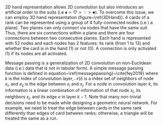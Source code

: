 2D hand representation allows 2D convolution but also introduces an artificial order to the suits (i.e  $\spadesuit > \heartsuit > \diamondsuit > \clubsuit$). To overcome this issue, we can employ 3D hand representation (figure~\ref{3DHand}). 4 cards of a rank can be represented using a group of 4 fully-connected nodes (i.e.\ a plane). Two planes can only connect via nodes that have the same suit. Thus, there are six connections within a plane and there are four connections between two consecutive planes. Each hand is represented with 52 nodes and each nodes has 2 features: its rank (from 1 to 13) and whether the card is in the hand (1) or not (0). A connection is only activated (1) if its nodes are all activated.

Message passing is a generalization of 2D convolution on non-Euclidean data (i.e.\ data that is not in tabular form). A simple message passing function is defined in equation~\ref{messagepassing}~\cite{fey2019} where $k$ is the index of convolution layer, $\mathcal{N}(i)$ is a index set of neighbors of node $x_i$, and $e_{ij}$ is the edge between $x_i$ and $x_j$. For a node in convolution layer $k$, its information is a linear combination of information of that node $x_i$, its neighbors $x_j$, and its edge $e$ in layer $k-1$. Note that many non-trivial decisions need to be made while designing a geometric neural network. For example, we need to treat the edge between cards in the same rank differently than edges of card between ranks; otherwise, a triangle will be treated the same as a run.
